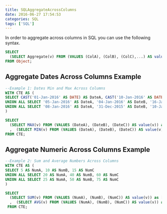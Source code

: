 ```yaml
---
title: SQLAggregateAcrossColumns
date: 2016-06-27 17:54:53
categories: SQL
tags: ['SQL']
---
```


In order to aggregate across columns in SQL you can use the following syntax.

```sql
SELECT
  (SELECT Aggregate(v) FROM (VALUES (ColA), (ColB), (ColC),...) AS value(v)) as [AggregateCol]
FROM Object;
```

## Aggregate Dates Across Columns Example

```sql
--Example 1: Dates Min and Max Across Columns
WITH CTE AS (
SELECT CAST('01-Jan-2016' AS DATE) AS DateA, CAST('10-Jan-2016' AS DATE) AS DateB, CAST('15-Jan-2016' AS DATE) AS DateC
UNION ALL SELECT '05-Jan-2016' AS DateA, '04-Jan-2016' AS DateB, '16-Jan-2016' AS DateC
UNION ALL SELECT '08-Jan-2016' AS DateA, '31-Dec-2015' AS DateB, '10-Jan-2016' AS DateC
)

SELECT
  (SELECT MAX(v) FROM (VALUES (DateA), (DateB), (DateC)) AS value(v)) as [MaxDate]
  ,  (SELECT MIN(v) FROM (VALUES (DateA), (DateB), (DateC)) AS value(v)) as [MinDate]
FROM CTE;
```

## Aggregate Numeric Across Columns Example

```sql
--Example 2: Sum and Average Numbers Across Columns
WITH CTE AS (
SELECT 5 AS NumA, 10 AS NumB, 15 AS NumC
UNION ALL SELECT 20 AS NumA, 40 AS NumB, 60 AS NumC
UNION ALL SELECT 25 AS NumA, 50 AS NumB, 75 AS NumC
)

SELECT
  (SELECT SUM(v) FROM (VALUES (NumA), (NumB), (NumC)) AS value(v)) as [SumNum]
  ,  (SELECT AVG(v) FROM (VALUES (NumA), (NumB), (NumC)) AS value(v)) as [AvgNum]
 FROM CTE;
```
